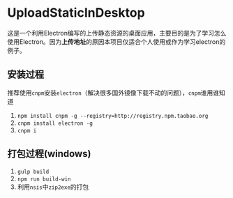 # UploadStaticInDesktop

这是一个利用Electron编写的上传静态资源的桌面应用，主要目的是为了学习怎么使用Electron。因为**上传地址**的原因本项目仅适合个人使用或作为学习electron的例子。

## 安装过程

推荐使用`cnpm`安装`electron`（解决很多国外镜像下载不动的问题），`cnpm`谁用谁知道

1. `npm install cnpm -g --registry=http://registry.npm.taobao.org`
2. `cnpm install electron -g`
3. `cnpm i`

## 打包过程(windows)

1. `gulp build`
2. `npm run build-win`
3. 利用`nsis`中`zip2exe`的打包